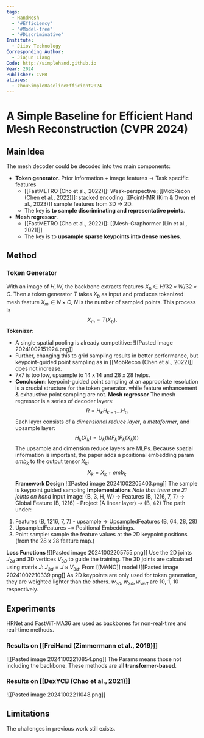 ```yaml
---
tags:
  - HandMesh
  - "#Efficiency"
  - "#Model-free"
  - "#Discriminative"
Institute:
  - Jiiov Technology
Corresponding Author:
  - Jiajun Liang
Code: http://simplehand.github.io
Year: 2024
Publisher: CVPR
aliases:
  - zhouSimpleBaselineEfficient2024
---
```

# A Simple Baseline for Efficient Hand Mesh Reconstruction (CVPR 2024)

## Main Idea
The mesh decoder could be decoded into two main components:
* **Token generator**. Prior Information + image features -> Task specific features
	* [[FastMETRO (Cho et al., 2022)]]: Weak-perspective; [[MobRecon (Chen et al., 2022)]]: stacked encoding. [[PointHMR (Kim & Gwon et al., 2023)]] sample features from 3D -> 2D.
	* The key is **to sample discriminating and representative points**.
* **Mesh regressor**.
	* [[FastMETRO (Cho et al., 2022)]]: [[Mesh-Graphormer (Lin et al., 2021)]]
	* The key is to **upsample sparse keypoints into dense meshes**.
## Method
### Token Generator
With an image of ${H, W}$, the backbone extracts features $X_b\in H/32 \times W/32 \times C$. Then a token generator $T$ takes $X_b$ as input and produces tokenized mesh feature $X_m\in N\times C$, $N$ is the number of sampled points. This process is 
$$
	X_m=T(X_b).
$$
**Tokenizer**: 
* A single spatial pooling is already competitive:
![[Pasted image 20241002151924.png]]
* Further, changing this to grid sampling results in better performance, but keypoint-guided point sampling as in [[MobRecon (Chen et al., 2022)]] does not increase.
* 7x7 is too low, upsample to 14 x 14 and 28 x 28 helps.
* **Conclusion**: keypoint-guided point sampling at an appropriate resolution is a crucial structure for the token generator. while feature enhancement & exhaustive point sampling are not.
**Mesh regressor**
The mesh regressor is a series of decoder layers:
$$
	R = H_kH_{k-1}\dots H_0
$$
Each layer consists of a *dimensional reduce layer*, a *metaformer*, and upsample layer:
$$
	H_k(X_k) = U_k(MF_k(P_k(X_k)))
$$
The upsample and dimension reduce layers are MLPs. 
Because spatial information is important, the paper adds a positional embedding param $emb_k$ to the output tensor $X_k$:
$$
	X_k = X_k + emb_k
$$
**Framework Design**
![[Pasted image 20241002205403.png]]
The sample is keypoint guided sampling
**Implementations**
*Note that there are 21 joints on hand*
Input image: (B, 3, H, W) -> Features (B, 1216, 7, 7) -> Global Feature (B, 1216) - Project (A linear layer) -> (B, 42)
The path under:
1. Features (B, 1216, 7, 7) - upsample -> UpsampledFeatures (B, 64, 28, 28)
2. UpsampledFeatures += Positional Embeddings.
3. Point sample: sample the feature values at the 2D keypoint positions (from the 28 x 28 feature map.)

**Loss Functions**
![[Pasted image 20241002205755.png]]
Use the 2D joints $J_{2d}$ and 3D vertices $V_{3D}$ to guide the training. The 3D joints are calculated using matrix $J$: $J_{3d}=J\times V_{3d}$. From [[MANO]] model
![[Pasted image 20241002210339.png]]
As 2D keypoints are only used for token generation, they are weighted lighter than the others. $w_{3d}, w_{2d}, w_{vert}$ are 10, 1, 10 respectively.

## Experiments
HRNet and FastViT-MA36 are used as backbones for non-real-time and real-time methods.
### Results on [[FreiHand (Zimmermann et al., 2019)]]
![[Pasted image 20241002210854.png]]
The Params means those not including the backbone. These methods are all **transformer-based**.
### Results on [[DexYCB (Chao et al., 2021)]]
![[Pasted image 20241002211048.png]]
## Limitations
The challenges in previous work still exists.